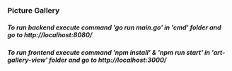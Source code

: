 ### Picture Gallery
##### To run backend execute command 'go run main.go' in 'cmd' folder and go to http://localhost:8080/
##### To run frontend execute command 'npm install' & 'npm run start' in 'art-gallery-view' folder and go to http://localhost:3000/